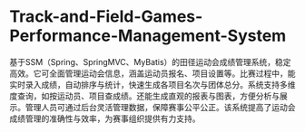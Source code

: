 # Track-and-Field-Games-Performance-Management-System
基于SSM（Spring、SpringMVC、MyBatis）的田径运动会成绩管理系统，稳定高效。它可全面管理运动会信息，涵盖运动员报名、项目设置等。比赛过程中，能实时录入成绩，自动排序与统计，快速生成各项目名次与团体总分。系统支持多维度查询，如按运动员、项目查成绩。还能生成直观的报表与图表，方便分析与展示。管理人员可通过后台灵活管理数据，保障赛事公平公正。该系统提高了运动会成绩管理的准确性与效率，为赛事组织提供有力支持。 
